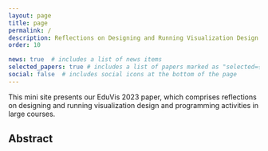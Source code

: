 ```yaml
---
layout: page
title: page
permalink: /
description: Reflections on Designing and Running Visualization Design and Programming Activities in Courses with Many Students
order: 10

news: true  # includes a list of news items
selected_papers: true # includes a list of papers marked as "selected={true}"
social: false  # includes social icons at the bottom of the page
---
```


This mini site presents our EduVis 2023 paper, which comprises reflections on designing and running visualization design and programming activities in large courses.

## Abstract


